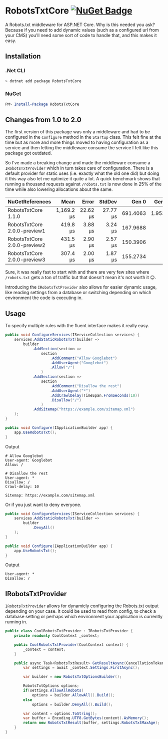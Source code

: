 # RobotsTxtCore [![NuGet Badge](https://buildstats.info/nuget/RobotsTxtCore)](https://www.nuget.org/packages/RobotsTxtCore/)

A Robots.txt middleware for ASP.NET Core. Why is this needed you ask? Because if you
need to add dynamic values (such as a configured url from your CMS) you'll need some
sort of code to handle that, and this makes it easy.

## Installation

### .Net CLI

```sh
> dotnet add package RobotsTxtCore
```

### NuGet

```powershell
PM> Install-Package RobotsTxtCore
```

## Changes from 1.0 to 2.0

The first version of this package was only a middleware and had to be configured in
the `Configure` method in the `Startup` class. This felt fine at the time but as more
and more things moved to having configuration as a service and then letting the
middleware consume the service I felt like this package got outdated.

So I've made a breaking change and made the middleware consume a `IRobotsTxtProvider`
which in turn takes care of configuration. There is a default provider for static uses
(i.e. exactly what the old one did) but doing it this way also let me optimize it quite
a lot. A quick benchmark shows that running a thousand requests against `/robots.txt`
is now done in 25% of the time while also lowering allocations about the same.

| NuGetReferences              |       Mean |    Error |   StdDev |    Gen 0 |  Gen 1 | Allocated |
|----------------------------- |-----------:|---------:|---------:|---------:|-------:|----------:|
| RobotsTxtCore 1.1.0          | 1,169.2 μs | 22.62 μs | 27.77 μs | 691.4063 | 1.9531 |  4,242 KB |
| RobotsTxtCore 2.0.0-preview1 |   419.8 μs |  3.88 μs |  3.24 μs | 167.9688 |      - |  1,031 KB |
| RobotsTxtCore 2.0.0-preview2 |   431.5 μs |  2.90 μs |  2.57 μs | 150.3906 |      - |    922 KB |
| RobotsTxtCore 2.0.0-preview3 |   307.4 μs |  2.00 μs |  1.87 μs | 155.2734 |      - |    953 KB |

Sure, it was really fast to start with and there are very few sites where `/robots.txt`
gets a ton of traffic but that doesn't mean it's not worth it 😉.

Introducing the `IRobotsTxtProvider` also allows for easier dynamic usage, like
reading settings from a database or switching depending on which environment the code
is executing in.

## Usage

To specify multiple rules with the fluent interface makes it really easy.

```csharp
public void ConfigureServices(IServiceCollection services) {
    services.AddStaticRobotsTxt(builder =>
        builder
            .AddSection(section =>
                section
                    .AddComment("Allow Googlebot")
                    .AddUserAgent("Googlebot")
                    .Allow("/")
                )
            .AddSection(section =>
                section
                    .AddComment("Disallow the rest")
                    .AddUserAgent("*")
                    .AddCrawlDelay(TimeSpan.FromSeconds(10))
                    .Disallow("/")
                )
            .AddSitemap("https://example.com/sitemap.xml")
    );
}

public void Configure(IApplicationBuilder app) {
    app.UseRobotsTxt();
}
```

Output

```robots
# Allow Googlebot
User-agent: Googlebot
Allow: /

# Disallow the rest
User-agent: *
Disallow: /
Crawl-delay: 10

Sitemap: https://example.com/sitemap.xml
```

Or if you just want to deny everyone.

```csharp
public void ConfigureServices(IServiceCollection services) {
    services.AddStaticRobotsTxt(builder =>
        builder
            .DenyAll()
    );
}

public void Configure(IApplicationBuilder app) {
    app.UseRobotsTxt();
}
```

Output

```robots
User-agent: *
Disallow: /
```

## IRobotsTxtProvider

`IRobotsTxtProvider` allows for dynamicly configuring the Robots.txt output depending
on your case. It could be used to read from config, to check a database setting or
perhaps which environment your application is currently running in.

```csharp
public class CoolRobotsTxtProvider : IRobotsTxtProvider {
    private readonly CoolContext _context;

    public CoolRobotsTxtProvider(CoolContext context) {
        _context = context;
    }

    public async Task<RobotsTxtResult> GetResultAsync(CancellationToken cancellationToken) {
        var settings = await _context.Settings.FirstAsync();

        var builder = new RobotsTxtOptionsBuilder();

        RobotsTxtOptions options;
        if(settings.AllowAllRobots)
            options = builder.AllowAll().Build();
        else
            options = builder.DenyAll().Build();

        var content = options.ToString();
        var buffer = Encoding.UTF8.GetBytes(content).AsMemory();
        return new RobotsTxtResult(buffer, settings.RobotsTxtMaxAge);
    }
}
```
